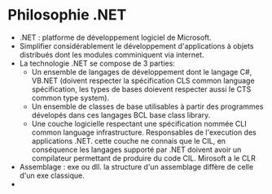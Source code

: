 # Philosophie .NET
- .NET : platforme de développement logiciel de Microsoft.
- Simplifier considérablement le développement d'applications à objets distribués dont les modules comminiquent via internet.
- La technologie .NET se compose de 3 parties:
    - Un ensemble de langages de développement dont le langage C#, VB.NET (doivent respecter la spécification CLS common language spécification, les types de bases doievent respecter aussi le CTS common type system).
    - Un ensemble de classes de base utilisables à partir des programmes dévelopés dans ces langages BCL base class library.
    - Une couche logicielle respectant une spécification nommée CLI common language infrastructure. Responsables de l'execution des applications .NET. cette couche ne connais que le CIL, en conséquence les langages supporté par .NET doivent avoir un compilateur permettant de produire du code CIL. Mirosoft a le CLR
- Assemblage : exe ou dll. la structure d'un assemblage diffère de celle d'un exe classique.
-         
